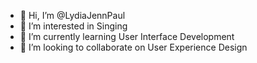 - 👋 Hi, I’m @LydiaJennPaul
- 👀 I’m interested in Singing
- 🌱 I’m currently learning User Interface Development
- 💞️ I’m looking to collaborate on User Experience Design 


<!---
LydiaJennPaul/LydiaJennPaul is a ✨ special ✨ repository because its `README.md` (this file) appears on your GitHub profile.
You can click the Preview link to take a look at your changes.
--->
